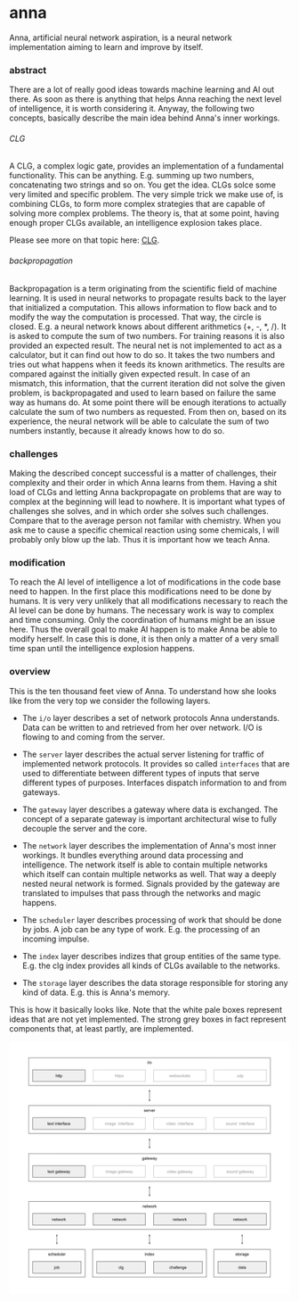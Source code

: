 # anna
Anna, artificial neural network aspiration, is a neural network implementation
aiming to learn and improve by itself.

### abstract
There are a lot of really good ideas towards machine learning and AI out there.
As soon as there is anything that helps Anna reaching the next level of
intelligence, it is worth considering it. Anyway, the following two concepts,
basically describe the main idea behind Anna's inner workings.

###### CLG
A CLG, a complex logic gate, provides an implementation of a fundamental
functionality. This can be anything. E.g. summing up two numbers, concatenating
two strings and so on. You get the idea. CLGs solce some very limited and
specific problem. The very simple trick we make use of, is combining CLGs, to
form more complex strategies that are capable of solving more complex problems.
The theory is, that at some point, having enough proper CLGs available, an
intelligence explosion takes place.

Please see more on that topic here: [CLG](clg.md).

###### backpropagation
Backpropagation is a term originating from the scientific field of machine
learning. It is used in neural networks to propagate results back to the layer
that initialized a computation. This allows information to flow back and to
modify the way the computation is processed. That way, the circle is closed.
E.g. a neural network knows about different arithmetics (+, -, *, /). It is
asked to compute the sum of two numbers. For training reasons it is also
provided an expected result. The neural net is not implemented to act as a
calculator, but it can find out how to do so. It takes the two numbers and
tries out what happens when it feeds its known arithmetics. The results are
compared against the initially given expected result. In case of an mismatch,
this information, that the current iteration did not solve the given problem,
is backpropagated and used to learn based on failure the same way as humans do.
At some point there will be enough iterations to actually calculate the sum of
two numbers as requested. From then on, based on its experience, the neural
network will be able to calculate the sum of two numbers instantly, because it
already knows how to do so.

### challenges
Making the described concept successful is a matter of challenges, their
complexity and their order in which Anna learns from them. Having a shit load
of CLGs and letting Anna backpropagate on problems that are way to complex at
the beginning will lead to nowhere. It is important what types of challenges
she solves, and in which order she solves such challenges. Compare that to the
average person not familar with chemistry. When you ask me to cause a specific
chemical reaction using some chemicals, I will probably only blow up the lab.
Thus it is important how we teach Anna.

### modification
To reach the AI level of intelligence a lot of modifications in the code base
need to happen. In the first place this modifications need to be done by
humans. It is very very unlikely that all modifications necessary to reach the
AI level can be done by humans. The necessary work is way to complex and time
consuming. Only the coordination of humans might be an issue here. Thus the
overall goal to make AI happen is to make Anna be able to modify herself. In
case this is done, it is then only a matter of a very small time span until the
intelligence explosion happens.

### overview
This is the ten thousand feet view of Anna. To understand how she looks like
from the very top we consider the following layers.

- The `i/o` layer describes a set of network protocols Anna understands. Data
  can be written to and retrieved from her over network. I/O is flowing to and
  coming from the server.

- The `server` layer describes the actual server listening for traffic of
  implemented network protocols. It provides so called `interfaces` that are
  used to differentiate between different types of inputs that serve different
  types of purposes. Interfaces dispatch information to and from gateways.

- The `gateway` layer describes a gateway where data is exchanged. The concept
  of a separate gateway is important architectural wise to fully decouple the
  server and the core.

- The `network` layer describes the implementation of Anna's most inner
  workings. It bundles everything around data processing and intelligence.  The
  network itself is able to contain multiple networks which itself can contain
  multiple networks as well. That way a deeply nested neural network is formed.
  Signals provided by the gateway are translated to impulses that pass through
  the networks and magic happens.

- The `scheduler` layer describes processing of work that should be done by
  jobs. A job can be any type of work. E.g. the processing of an incoming
  impulse.

- The `index` layer describes indizes that group entities of the same type.
  E.g. the clg index provides all kinds of CLGs available to the networks.

- The `storage` layer describes the data storage responsible for storing any
  kind of data. E.g. this is Anna's memory.

This is how it basically looks like. Note that the white pale boxes represent
ideas that are not yet implemented. The strong grey boxes in fact represent
components that, at least partly, are implemented.

![anna](image/anna.png)

